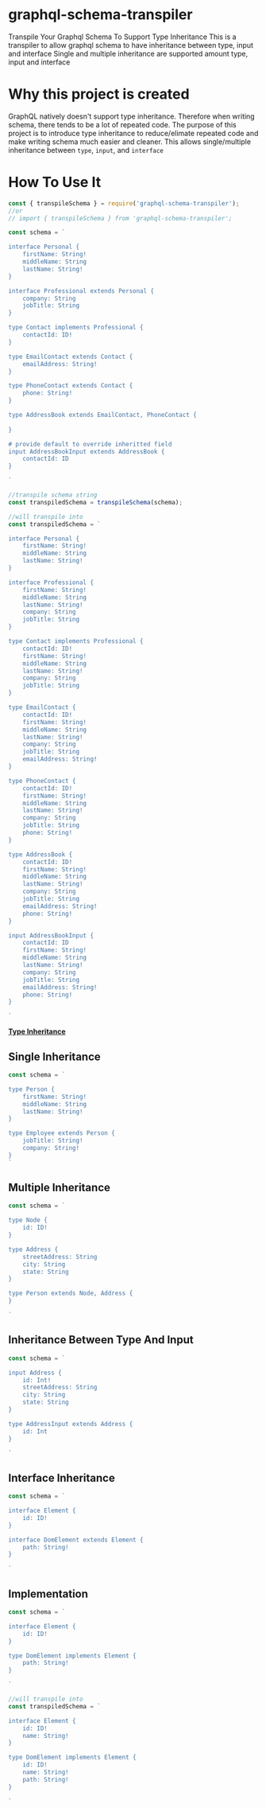 # graphql-schema-transpiler
Transpile Your Graphql Schema To Support Type Inheritance
This is a transpiler to allow graphql schema to have inheritance between type, input and interface
Single and multiple inheritance are supported amount type, input and interface


# Why this project is created
GraphQL natively doesn't support type inheritance. Therefore when writing schema, there tends to be a lot of repeated code. The purpose of this project is to introduce type inheritance to reduce/elimate repeated code and make writing schema much easier and cleaner. This allows single/multiple inheritance between `type`, `input`, and `interface`


# How To Use It
```js
const { transpileSchema } = require('graphql-schema-transpiler');
//or
// import { transpileSchema } from 'graphql-schema-transpiler';

const schema = `

interface Personal {
    firstName: String!
    middleName: String
    lastName: String!
}

interface Professional extends Personal {
    company: String
    jobTitle: String
}

type Contact implements Professional {
    contactId: ID!
}

type EmailContact extends Contact {
    emailAddress: String!
}

type PhoneContact extends Contact {
    phone: String!
}

type AddressBook extends EmailContact, PhoneContact {
    
}

# provide default to override inheritted field
input AddressBookInput extends AddressBook {
    contactId: ID
}

`

//transpile schema string
const transpiledSchema = transpileSchema(schema);

//will transpile into
const transpiledSchema = `

interface Personal {
    firstName: String!
    middleName: String
    lastName: String!
}

interface Professional {    
    firstName: String!
    middleName: String
    lastName: String!
    company: String
    jobTitle: String  
}

type Contact implements Professional {
    contactId: ID!
    firstName: String!
    middleName: String
    lastName: String!
    company: String
    jobTitle: String
}

type EmailContact {
    contactId: ID!
    firstName: String!
    middleName: String
    lastName: String!
    company: String
    jobTitle: String
    emailAddress: String!
}

type PhoneContact {
    contactId: ID!
    firstName: String!
    middleName: String
    lastName: String!
    company: String
    jobTitle: String
    phone: String!
}

type AddressBook {
    contactId: ID!
    firstName: String!
    middleName: String
    lastName: String!
    company: String
    jobTitle: String
    emailAddress: String!
    phone: String!
}

input AddressBookInput {
    contactId: ID
    firstName: String!
    middleName: String
    lastName: String!
    company: String
    jobTitle: String
    emailAddress: String!
    phone: String!
}

`

```


[**Type Inheritance**](#type-inheritance)

## Single Inheritance

```js
const schema = `

type Person {
    firstName: String!
    middleName: String
    lastName: String!
}

type Employee extends Person {
    jobTitle: String!
    company: String!
}
`
```


## Multiple Inheritance

```js
const schema = `

type Node {
    id: ID!
}

type Address {
    streetAddress: String
    city: String
    state: String
}

type Person extends Node, Address {
}

`
```


## Inheritance Between Type And Input

```js
const schema = `

input Address {
    id: Int!
    streetAddress: String
    city: String
    state: String
}

type AddressInput extends Address {
    id: Int
}

`
```


## Interface Inheritance

```js
const schema = `

interface Element {
    id: ID!
}

interface DomElement extends Element {
    path: String!
}

`
```


## Implementation

```js
const schema = `

interface Element {
    id: ID!
}

type DomElement implements Element {
    path: String!
}

`

//will transpile into
const transpiledSchema = `

interface Element {
    id: ID!
    name: String!
}

type DomElement implements Element {
    id: ID!
    name: String!
    path: String!
}

`
```
